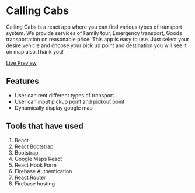 # Calling Cabs

Calling Cabs is a react app where you can find various types of transport system. We provide services of Family tour, Emergency transport, Goods transportation on reasonable price. This app is easy to use. Just select your desire vehicle and choose your pick up point and destination you will see it on map also.Thank you!

[Live Preview](https://calling-cabss.web.app/)

## Features
- User can rent different types of transport.
- User can input pickup point and pickout point
- Dynamically display google map

## Tools that have used

1. React
2. React Bootstrap
3. Bootstrap
4. Google Maps React
5. React Hook Form
6. Firebase Authentication
7. React Router
8. Firebase hosting
